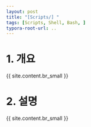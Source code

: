 ```yaml
---
layout: post
title: "[Scripts/] "
tags: [Scripts, Shell, Bash, ]
typora-root-url: ..
---
```


# 1. 개요
{{ site.content.br_small }}


# 2. 설명
{{ site.content.br_small }}
